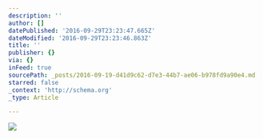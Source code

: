 ```yaml
---
description: ''
author: []
datePublished: '2016-09-29T23:23:47.665Z'
dateModified: '2016-09-29T23:23:46.863Z'
title: ''
publisher: {}
via: {}
inFeed: true
sourcePath: _posts/2016-09-19-d41d9c62-d7e3-44b7-ae06-b978fd9a90e4.md
starred: false
_context: 'http://schema.org'
_type: Article

---
```

![](https://the-grid-user-content.s3-us-west-2.amazonaws.com/0879e1ff-aa9e-4440-8c97-6eccd23c692f.jpg)